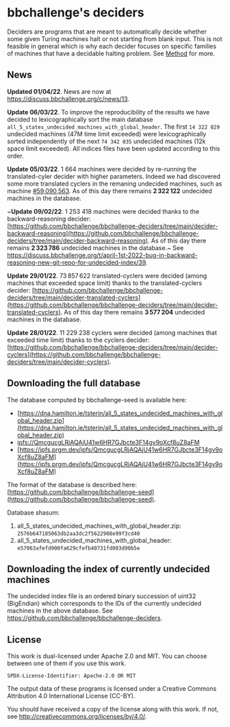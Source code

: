 # bbchallenge's deciders

Deciders are programs that are meant to automatically decide whether some given Turing machines halt or not starting from blank input. This is not feasible in general which is why each decider focuses on specific families of machines that have a decidable halting problem. See [Method](https://bbchallenge.org/method#deciders) for more.

## News

**Updated 01/04/22**. News are now at https://discuss.bbchallenge.org/c/news/13. 

**Update 06/03/22**. To improve the reproducibility of the results we have decided to lexicographically sort the main database `all_5_states_undecided_machines_with_global_header`. The first `14 322 029` undecided machines (47M time limit exceeded) were lexicographically sorted independently of the next `74 342 035` undecided machines (12k space limit exceeded). All indices files have been updated according to this order.

**Update 05/03/22**. 1 664 machines were decided by re-running the translated-cyler decider with higher parameters. Indeed we had discovered some more translated cyclers in the remaning undecided machines, such as machine [#59,090,563](https://bbchallenge.org/59090563). As of this day there remains **2 322 122** undecided machines in the database.

~**Update 09/02/22**. 1 253 418 machines were decided thanks to the backward-reasoning decider:
[https://github.com/bbchallenge/bbchallenge-deciders/tree/main/decider-backward-reasoning](https://github.com/bbchallenge/bbchallenge-deciders/tree/main/decider-backward-reasoning). As of this day there remains **2 323 786** undecided machines in the database.~ See https://discuss.bbchallenge.org/t/april-1st-2022-bug-in-backward-reasoning-new-git-repo-for-undecided-index/39.

**Update 29/01/22**. 73 857 622 translated-cyclers were decided (among machines that exceeded space limit) thanks to the translated-cyclers decider:
[https://github.com/bbchallenge/bbchallenge-deciders/tree/main/decider-translated-cyclers](https://github.com/bbchallenge/bbchallenge-deciders/tree/main/decider-translated-cyclers). As of this day there remains **3 577 204** undecided machines in the database.

**Update 28/01/22**. 11 229 238 cyclers were decided (among machines that exceeded time limit) thanks to the cyclers decider: [https://github.com/bbchallenge/bbchallenge-deciders/tree/main/decider-cyclers](https://github.com/bbchallenge/bbchallenge-deciders/tree/main/decider-cyclers).


## Downloading the full database

The database computed by bbchallenge-seed is available here:

- [https://dna.hamilton.ie/tsterin/all_5_states_undecided_machines_with_global_header.zip](https://dna.hamilton.ie/tsterin/all_5_states_undecided_machines_with_global_header.zip)
- [ipfs://QmcgucgLRjAQAjU41w6HR7GJbcte3F14gv9oXcf8uZ8aFM](ipfs://QmcgucgLRjAQAjU41w6HR7GJbcte3F14gv9oXcf8uZ8aFM)
- [https://ipfs.prgm.dev/ipfs/QmcgucgLRjAQAjU41w6HR7GJbcte3F14gv9oXcf8uZ8aFM](https://ipfs.prgm.dev/ipfs/QmcgucgLRjAQAjU41w6HR7GJbcte3F14gv9oXcf8uZ8aFM)

The format of the database is described here: [https://github.com/bbchallenge/bbchallenge-seed](https://github.com/bbchallenge/bbchallenge-seed).

Database shasum: 
  1. all_5_states_undecided_machines_with_global_header.zip: `2576b647185063db2aa3dc2f5622908e99f3cd40`
  2. all_5_states_undecided_machines_with_global_header: `e57063afefd900fa629cfefb40731fd083d90b5e`
  
## Downloading the index of currently undecided machines

The undecided index file is an ordered binary succession of uint32 (BigEndian) which corresponds to the IDs of the currently undecided machines in the above database. See https://github.com/bbchallenge/bbchallenge-deciders.

## License

This work is dual-licensed under Apache 2.0 and MIT.
You can choose between one of them if you use this work.

`SPDX-License-Identifier: Apache-2.0 OR MIT`

The output data of these programs is licensed under a
Creative Commons Attribution 4.0 International License (CC-BY).

You should have received a copy of the license along with this
work. If not, see <http://creativecommons.org/licenses/by/4.0/>.